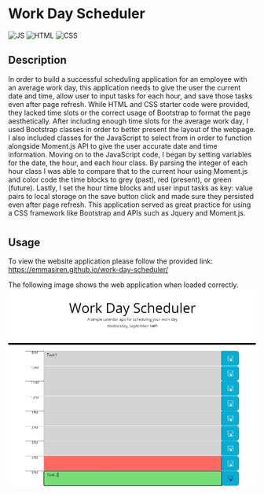 # Work Day Scheduler

![JS](https://img.shields.io/badge/JavaScript-17%25-yellow)
![HTML](https://img.shields.io/badge/HTML-65%25-orange)
![CSS](https://img.shields.io/badge/CSS-18%25-blueviolet)

## Description

In order to build a successful scheduling application for an employee with an average work day, this application needs to give the user the current date and time, allow user to input tasks for each hour, and save those tasks even after page refresh. While HTML and CSS starter code were provided, they lacked time slots or the correct usage of Bootstrap to format the page aesthetically. After including enough time slots for the average work day, I used Bootstrap classes in order to better present the layout of the webpage. I also included classes for the JavaScript to select from in order to function alongside Moment.js API to give the user accurate date and time information. Moving on to the JavaScript code, I began by setting variables for the date, the hour, and each hour class. By parsing the integer of each hour class I was able to compare that to the current hour using Moment.js and color code the time blocks to grey (past), red (present), or green (future). Lastly, I set the hour time blocks and user input tasks as key: value pairs to local storage on the save button click and made sure they persisted even after page refresh. This application served as great practice for using a CSS framework like Bootstrap and APIs such as Jquery and Moment.js. 

#
## Usage

To view the website application please follow the provided link: 
https://emmasiren.github.io/work-day-scheduler/

The following image shows the web application when loaded correctly.
![img](assets/images/img.jpg)
